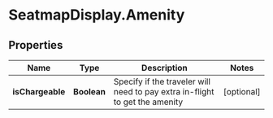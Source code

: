 # SeatmapDisplay.Amenity

## Properties

Name | Type | Description | Notes
------------ | ------------- | ------------- | -------------
**isChargeable** | **Boolean** | Specify if the traveler will need to pay extra in-flight to get the amenity | [optional] 


